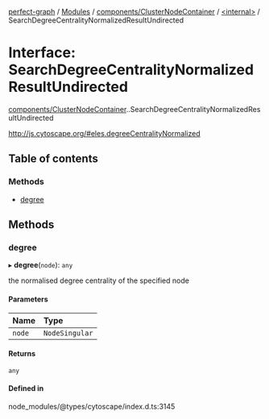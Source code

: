 [perfect-graph](../README.md) / [Modules](../modules.md) / [components/ClusterNodeContainer](../modules/components_ClusterNodeContainer.md) / [<internal\>](../modules/components_ClusterNodeContainer._internal_.md) / SearchDegreeCentralityNormalizedResultUndirected

# Interface: SearchDegreeCentralityNormalizedResultUndirected

[components/ClusterNodeContainer](../modules/components_ClusterNodeContainer.md).[<internal>](../modules/components_ClusterNodeContainer._internal_.md).SearchDegreeCentralityNormalizedResultUndirected

http://js.cytoscape.org/#eles.degreeCentralityNormalized

## Table of contents

### Methods

- [degree](components_ClusterNodeContainer._internal_.SearchDegreeCentralityNormalizedResultUndirected.md#degree)

## Methods

### degree

▸ **degree**(`node`): `any`

the normalised degree centrality of the specified node

#### Parameters

| Name | Type |
| :------ | :------ |
| `node` | `NodeSingular` |

#### Returns

`any`

#### Defined in

node_modules/@types/cytoscape/index.d.ts:3145
